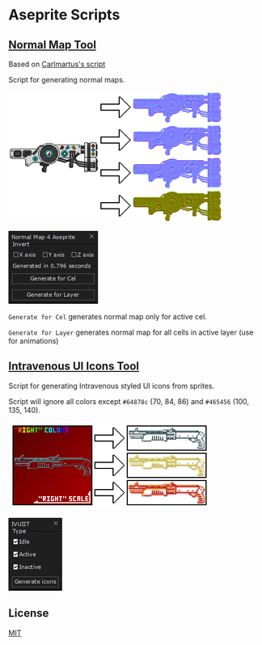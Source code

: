 # Aseprite Scripts


## [Normal Map Tool](Normal-Map-Tool.lua)

Based on [Carlmartus's script](https://github.com/carlmartus/aseprite_normalmap)

Script for generating normal maps.

![](assets/nmt-example.png "Example")

![](assets/nmt-menu.png "Menu")

`Generate for Cel` generates normal map only for active cel.

`Generate for Layer` generates normal map for all cells in active layer (use for animations)


## [Intravenous UI Icons Tool](Intravenous-UI-Icons-Tool.lua)

Script for generating Intravenous styled UI icons from sprites.

Script will ignore all colors except `#64878c` (70, 84, 86) and `#465456` (100, 135, 140).

![](assets/ivuiit-example.png "Example")

![](assets/ivuiit-menu.png "Menu")


## License
[MIT](LICENSE)
